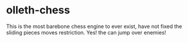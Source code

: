 # olleth-chess
This is the most barebone chess engine to ever exist, have not fixed the sliding pieces moves restriction. Yes! the can jump over enemies!
